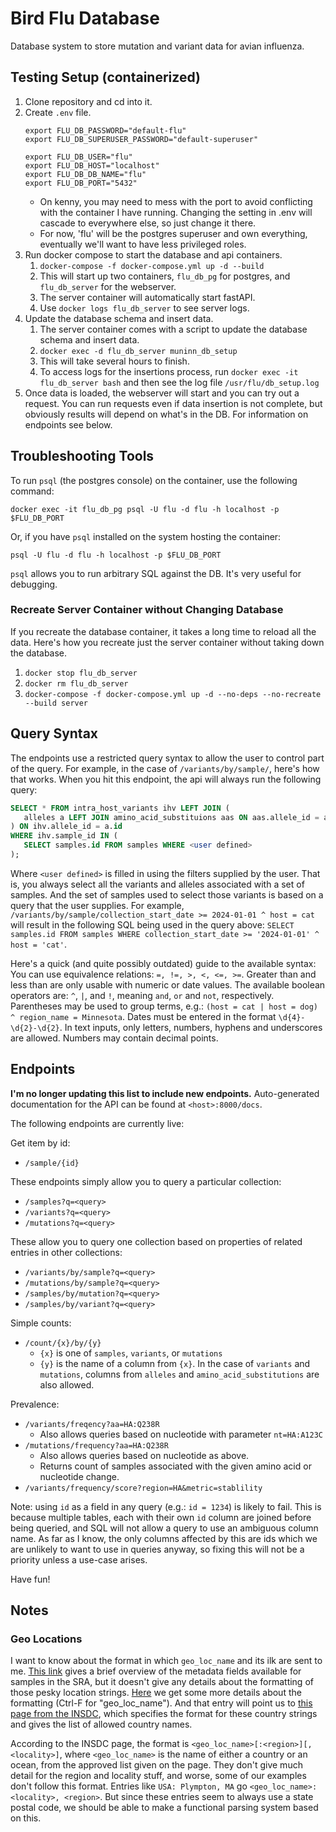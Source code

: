 # Bird Flu Database

Database system to store mutation and variant data for avian influenza.

## Testing Setup (containerized)

1. Clone repository and cd into it.
2. Create `.env` file.
    ```
    export FLU_DB_PASSWORD="default-flu"
    export FLU_DB_SUPERUSER_PASSWORD="default-superuser"
    
    export FLU_DB_USER="flu"
    export FLU_DB_HOST="localhost"
    export FLU_DB_DB_NAME="flu"
    export FLU_DB_PORT="5432"
    ```
    - On kenny, you may need to mess with the port to avoid conflicting with the container I have running.
      Changing the setting in .env will cascade to everywhere else, so just change it there.
    - For now, 'flu' will be the postgres superuser and own everything, eventually we'll want to have less privileged
      roles.
3. Run docker compose to start the database and api containers.
    1. `docker-compose -f docker-compose.yml up -d --build`
    2. This will start up two containers, `flu_db_pg` for postgres, and `flu_db_server` for the webserver.
    3. The server container will automatically start fastAPI.
    4. Use `docker logs flu_db_server` to see server logs.
4. Update the database schema and insert data.
    1. The server container comes with a script to update the database schema and insert data.
    2. `docker exec -d flu_db_server muninn_db_setup`
    3. This will take several hours to finish.
    4. To access logs for the insertions process, run `docker exec -it flu_db_server bash` and then see the log file
       `/usr/flu/db_setup.log`
5. Once data is loaded, the webserver will start and you can try out a request.
   You can run requests even if data insertion is not complete, but obviously results will depend on what's in the DB.
   For information on endpoints see below.

## Troubleshooting Tools

To run `psql` (the postgres console) on the container, use the following command:

```
docker exec -it flu_db_pg psql -U flu -d flu -h localhost -p $FLU_DB_PORT
```

Or, if you have `psql` installed on the system hosting the container:

```
psql -U flu -d flu -h localhost -p $FLU_DB_PORT
```

`psql` allows you to run arbitrary SQL against the DB. 
It's very useful for debugging.

### Recreate Server Container without Changing Database

If you recreate the database container, it takes a long time to reload all the data.
Here's how you recreate just the server container without taking down the database.

1. `docker stop flu_db_server`
2. `docker rm flu_db_server`
3. `docker-compose -f docker-compose.yml up -d --no-deps --no-recreate --build server`


## Query Syntax

The endpoints use a restricted query syntax to allow the user to
control part of the query.
For example, in the case of `/variants/by/sample/`, here's how that works.
When you hit this endpoint, the api will always run the following query:

```sql
SELECT * FROM intra_host_variants ihv LEFT JOIN (
   alleles a LEFT JOIN amino_acid_substituions aas ON aas.allele_id = a.id
) ON ihv.allele_id = a.id
WHERE ihv.sample_id IN (
   SELECT samples.id FROM samples WHERE <user defined> 
);
```

Where `<user defined>` is filled in using the filters supplied by the user.
That is, you always select all the variants and alleles associated with a set of samples.
And the set of samples used to select those variants is based on a query that the user supplies.
For example, `/variants/by/sample/collection_start_date >= 2024-01-01 ^ host = cat` will result in the following SQL
being used in the query above:
`SELECT samples.id FROM samples WHERE collection_start_date >= '2024-01-01' ^ host = 'cat'`.

Here's a quick (and quite possibly outdated) guide to the available syntax:
You can use equivalence relations: `=, !=, >, <, <=, >=`.
Greater than and less than are only usable with numeric or date values.
The available boolean operators are: `^`, `|`, and `!`, meaning `and`, `or` and `not`, respectively.
Parentheses may be used to group terms, e.g.: `(host = cat | host = dog) ^ region_name = Minnesota`.
Dates must be entered in the format `\d{4}-\d{2}-\d{2}`.
In text inputs, only letters, numbers, hyphens and underscores are allowed.
Numbers may contain decimal points.

## Endpoints

**I'm no longer updating this list to include new endpoints.** 
Auto-generated documentation for the API can be found at `<host>:8000/docs`.


The following endpoints are currently live:

Get item by id:

- `/sample/{id}`

These endpoints simply allow you to query a particular collection:

- `/samples?q=<query>`
- `/variants?q=<query>`
- `/mutations?q=<query>`

These allow you to query one collection based on properties of related entries in other collections:

- `/variants/by/sample?q=<query>`
- `/mutations/by/sample?q=<query>`
- `/samples/by/mutation?q=<query>`
- `/samples/by/variant?q=<query>`

Simple counts:

- `/count/{x}/by/{y}`
    - `{x}` is one of `samples`, `variants`, or `mutations`
    - `{y}` is the name of a column from `{x}`. In the case of `variants` and `mutations`, columns from `alleles`
      and `amino_acid_substitutions` are also allowed.

Prevalence:

- `/variants/freqency?aa=HA:Q238R`
    - Also allows queries based on nucleotide with parameter `nt=HA:A123C`
- `/mutations/frequency?aa=HA:Q238R`
  - Also allows queries based on nucleotide as above.
  - Returns count of samples associated with the given amino acid or nucleotide change.
- `/variants/frequency/score?region=HA&metric=stablility`

Note: using `id` as a field in any query (e.g.: `id = 1234`) is likely to fail.
This is because multiple tables, each with their own `id` column are joined before being queried, and SQL will not allow
a query to use an ambiguous column name.
As far as I know, the only columns affected by this are ids which we are unlikely to want to use in queries anyway, so
fixing this will not be a priority unless a use-case arises.

Have fun!

## Notes

### Geo Locations

I want to know about the format in which `geo_loc_name` and its ilk are sent to me.
[This link](https://www.ncbi.nlm.nih.gov/sra/docs/sra-cloud-based-metadata-table/) gives a brief overview of the
metadata fields available for samples in the SRA, but it doesn't give any details about the formatting of those pesky
location strings.
[Here](https://www.ncbi.nlm.nih.gov/biosample/docs/attributes/) we get some more details about the formatting
(Ctrl-F for "geo_loc_name").
And that entry will point us to
[this page from the INSDC](https://www.insdc.org/submitting-standards/geo_loc_name-qualifier-vocabulary/),
which specifies the format for these country strings and gives the list of allowed country names.

According to the INSDC page, the format is `<geo_loc_name>[:<region>][, <locality>]`, where `<geo_loc_name>` is the name
of either a country or an ocean, from the approved list given on the page.
They don't give much detail for the region and locality stuff, and worse, some of our examples don't follow this format.
Entries like `USA: Plympton, MA` go `<geo_loc_name>:<locality>, <region>`.
But since these entries seem to always use a state postal code, we should be able to make a functional parsing system
based on this.
